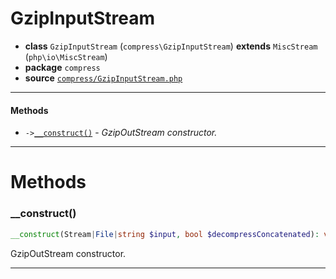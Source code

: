 # GzipInputStream

- **class** `GzipInputStream` (`compress\GzipInputStream`) **extends** `MiscStream` (`php\io\MiscStream`)
- **package** `compress`
- **source** [`compress/GzipInputStream.php`](./src/main/resources/JPHP-INF/sdk/compress/GzipInputStream.php)


---

#### Methods

- `->`[`__construct()`](#method-__construct) - _GzipOutStream constructor._

---
# Methods

<a name="method-__construct"></a>

### __construct()
```php
__construct(Stream|File|string $input, bool $decompressConcatenated): void
```
GzipOutStream constructor.

---
